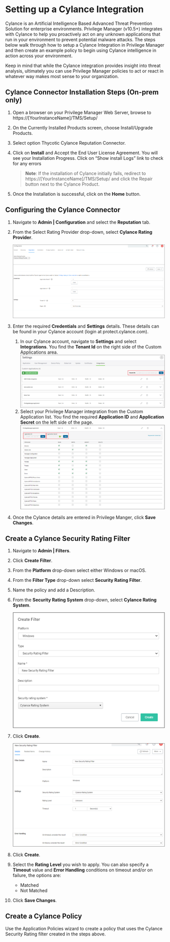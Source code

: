 [title]: # (Cylance)
[tags]: # (integration)
[priority]: # (4)
# Setting up a Cylance Integration

Cylance is an Artificial Intelligence Based Advanced Threat Prevention Solution for enterprise environments. Privilege Manager (v10.5+) integrates with Cylance to help you proactively act on any unknown applications that run in your environment to prevent potential malware attacks. The steps below walk through how to setup a Cylance Integration in Privilege Manager and then create an example policy to begin using Cylance intelligence in action across your environment.

Keep in mind that while the Cylance integration provides insight into threat analysis, ultimately you can use Privilege Manager policies to act or react in whatever way makes most sense to your organization.

## Cylance Connector Installation Steps (On-prem only)

1. Open a browser on your Privilege Manager Web Server, browse to https://[YourInstanceName]/TMS/Setup/
1. On the Currently Installed Products screen, choose Install/Upgrade Products.
1. Select option Thycotic Cylance Reputation Connector.
1. Click on __Install__ and Accept the End User License Agreement. You will see your Installation Progress. Click on “Show install Logs” link to check for any errors

   > **Note**: If the installation of Cylance initially fails, redirect to https://[YourInstanceName]/TMS/Setup/ and click the Repair button next to the Cylance Product.

1. Once the Installation is successful, click on the __Home__ button.

## Configuring the Cylance Connector

1. Navigate to __Admin | Configuration__ and select the __Reputation__ tab.
1. From the Select Rating Provider drop-down, select __Cylance Rating Provider__.

   ![Cylance set-up](../../reputation/images/cylance.png "Cylance Selection")
1. Enter the required __Credentials__ and __Settings__ details. These details can be found in your Cylance account (login at protect.cylance.com). 
   1. In our Cylance account, navigate to __Settings__ and select __Integrations__. You find the __Tenant Id__ on the right side of the Custom Applications area.
      ![protect.cylance.com](images/cylance/cylance-2-tenant.png "Cylance Settings overview")
   1. Select your Privilege Manager integration from the Custom Application list. You find the required __Application ID__  and __Application Secret__ on the left side of the page.
      ![Custom App](images/cylance/cylance-2.png "Cylance Custom Application")
1. Once the Cylance details are entered in Privilege Manger, click __Save Changes__.

## Create a Cylance Security Rating Filter

1. Navigate to __Admin | Filters__.
1. Click __Create Filter__.
1. From the __Platform__ drop-down select either Windows or macOS.
1. From the __Filter Type__ drop-down select __Security Rating Filter__.
1. Name the policy and add a Description.
1. From the __Security Rating System__ drop-down, select __Cylance Rating System__.

   ![creating filter](images/cylance/cylance-3.png "Creating filter and selecting the Rating System")
1. Click __Create__.

   ![add rating](images/cylance/cylance-4.png "Adding the Rating System")
1. Click __Create__.
1. Select the __Rating Level__ you wish to apply. You can also specify a __Timeout__ value and __Error Handling__ conditions on timeout and/or on failure, the options are:

   * Matched
   * Not Matched
1. Click __Save Changes__.

## Create a Cylance Policy

Use the Application Policies wizard to create a policy that uses the Cylance Security Rating filter created in the steps above.
